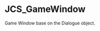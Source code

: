 <div id="content-header">
  <h1>JCS_GameWindow</h1>
</div>

<p>
  Game Window base on the Dialogue object.
</p>

